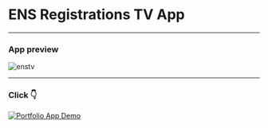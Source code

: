 # ENS Registrations TV App

---
### App preview

![enstv](https://user-images.githubusercontent.com/64493665/204067028-0e98f633-22a0-4da8-8a88-d38e442c6248.gif)

---

### Click 👇

[![Portfolio App Demo](https://static.streamlit.io/badges/streamlit_badge_black_white.svg)][def]

[def]: https://enstv.streamlit.app/

